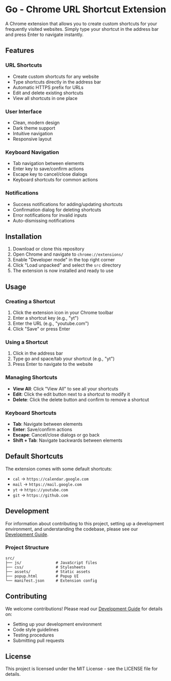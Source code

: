 # Go - Chrome URL Shortcut Extension

A Chrome extension that allows you to create custom shortcuts for your frequently visited websites. Simply type your shortcut in the address bar and press Enter to navigate instantly.

## Features

### URL Shortcuts
- Create custom shortcuts for any website
- Type shortcuts directly in the address bar
- Automatic HTTPS prefix for URLs
- Edit and delete existing shortcuts
- View all shortcuts in one place

### User Interface
- Clean, modern design
- Dark theme support
- Intuitive navigation
- Responsive layout

### Keyboard Navigation
- Tab navigation between elements
- Enter key to save/confirm actions
- Escape key to cancel/close dialogs
- Keyboard shortcuts for common actions

### Notifications
- Success notifications for adding/updating shortcuts
- Confirmation dialog for deleting shortcuts
- Error notifications for invalid inputs
- Auto-dismissing notifications

## Installation

1. Download or clone this repository
2. Open Chrome and navigate to `chrome://extensions/`
3. Enable "Developer mode" in the top right corner
4. Click "Load unpacked" and select the `src` directory
5. The extension is now installed and ready to use

## Usage

### Creating a Shortcut
1. Click the extension icon in your Chrome toolbar
2. Enter a shortcut key (e.g., "yt")
3. Enter the URL (e.g., "youtube.com")
4. Click "Save" or press Enter

### Using a Shortcut
1. Click in the address bar
2. Type go and space/tab your shortcut (e.g., "yt")
3. Press Enter to navigate to the website

### Managing Shortcuts
- **View All**: Click "View All" to see all your shortcuts
- **Edit**: Click the edit button next to a shortcut to modify it
- **Delete**: Click the delete button and confirm to remove a shortcut

### Keyboard Shortcuts
- **Tab**: Navigate between elements
- **Enter**: Save/confirm actions
- **Escape**: Cancel/close dialogs or go back
- **Shift + Tab**: Navigate backwards between elements

## Default Shortcuts

The extension comes with some default shortcuts:
- `cal` → `https://calendar.google.com`
- `mail` → `https://mail.google.com`
- `yt` → `https://youtube.com`
- `git` → `https://github.com`

## Development

For information about contributing to this project, setting up a development environment, and understanding the codebase, please see our [Development Guide](docs/DEVELOPMENT.md).

### Project Structure
```
src/
├── js/               # JavaScript files
├── css/              # Stylesheets
├── assets/           # Static assets
├── popup.html        # Popup UI
└── manifest.json     # Extension config
```

## Contributing

We welcome contributions! Please read our [Development Guide](docs/DEVELOPMENT.md) for details on:
- Setting up your development environment
- Code style guidelines
- Testing procedures
- Submitting pull requests

## License

This project is licensed under the MIT License - see the LICENSE file for details.
